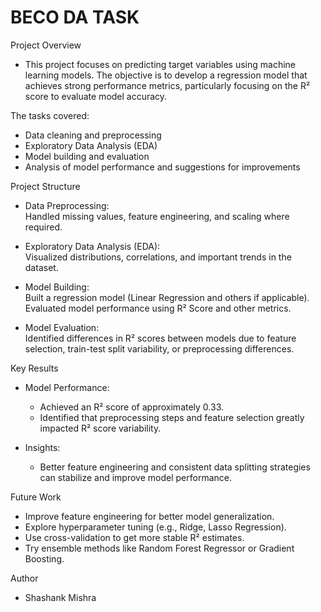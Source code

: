# BECO DA TASK

Project Overview
- This project focuses on predicting target variables using machine learning models. The objective is to develop a regression model that achieves strong performance metrics, particularly focusing on the R² score 
  to evaluate model accuracy.

The tasks covered:
- Data cleaning and preprocessing
- Exploratory Data Analysis (EDA)
- Model building and evaluation
- Analysis of model performance and suggestions for improvements

Project Structure
- Data Preprocessing:  
  Handled missing values, feature engineering, and scaling where required.

- Exploratory Data Analysis (EDA):  
  Visualized distributions, correlations, and important trends in the dataset.

- Model Building:  
  Built a regression model (Linear Regression and others if applicable).  
  Evaluated model performance using R² Score and other metrics.

- Model Evaluation:  
  Identified differences in R² scores between models due to feature selection, train-test split variability, or preprocessing differences.

Key Results
- Model Performance:
  - Achieved an R² score of approximately 0.33.
  - Identified that preprocessing steps and feature selection greatly impacted R² score variability.
  
- Insights:
  - Better feature engineering and consistent data splitting strategies can stabilize and improve model performance.
  


Future Work
- Improve feature engineering for better model generalization.
- Explore hyperparameter tuning (e.g., Ridge, Lasso Regression).
- Use cross-validation to get more stable R² estimates.
- Try ensemble methods like Random Forest Regressor or Gradient Boosting.

Author
- Shashank Mishra
